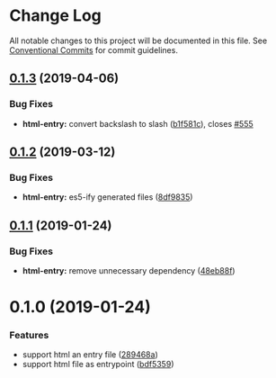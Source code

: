 # Change Log

All notable changes to this project will be documented in this file.
See [Conventional Commits](https://conventionalcommits.org) for commit guidelines.

## [0.1.3](https://github.com/egoist/poi/compare/@poi/plugin-html-entry@0.1.2...@poi/plugin-html-entry@0.1.3) (2019-04-06)

### Bug Fixes

- **html-entry:** convert backslash to slash ([b1f581c](https://github.com/egoist/poi/commit/b1f581c)), closes [#555](https://github.com/egoist/poi/issues/555)

## [0.1.2](https://github.com/egoist/poi/compare/@poi/plugin-html-entry@0.1.1...@poi/plugin-html-entry@0.1.2) (2019-03-12)

### Bug Fixes

- **html-entry:** es5-ify generated files ([8df9835](https://github.com/egoist/poi/commit/8df9835))

## [0.1.1](https://github.com/egoist/poi/compare/@poi/plugin-html-entry@0.1.0...@poi/plugin-html-entry@0.1.1) (2019-01-24)

### Bug Fixes

- **html-entry:** remove unnecessary dependency ([48eb88f](https://github.com/egoist/poi/commit/48eb88f))

# 0.1.0 (2019-01-24)

### Features

- support html an entry file ([289468a](https://github.com/egoist/poi/commit/289468a))
- support html file as entrypoint ([bdf5359](https://github.com/egoist/poi/commit/bdf5359))
